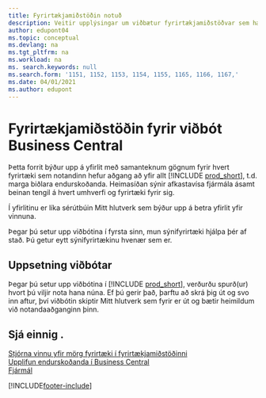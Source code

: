 ```yaml
---
title: Fyrirtækjamiðstöðin notuð
description: Veitir upplýsingar um viðbætur fyrirtækjamiðstöðvar sem hægt er að nota til að stjórna verkum milli margra fyrirtækja í Business Central.
author: edupont04
ms.topic: conceptual
ms.devlang: na
ms.tgt_pltfrm: na
ms.workload: na
ms. search.keywords: null
ms.search.form: '1151, 1152, 1153, 1154, 1155, 1165, 1166, 1167,'
ms.date: 04/01/2021
ms.author: edupont
---
```

# <a name="the-company-hub-for-business-central-extension" />Fyrirtækjamiðstöðin fyrir viðbót Business Central

Þetta forrit býður upp á yfirlit með samanteknum gögnum fyrir hvert fyrirtæki sem notandinn hefur aðgang að yfir allt [!INCLUDE [prod_short](includes/prod_short.md)], t.d. marga biðlara endurskoðanda. Heimasíðan sýnir afkastavísa fjármála ásamt beinan tengil á hvert umhverfi og fyrirtæki fyrir sig.

Í yfirlitinu er líka sérútbúin Mitt hlutverk sem býður upp á betra yfirlit yfir vinnuna.

Þegar þú setur upp viðbótina í fyrsta sinn, mun sýnifyrirtæki hjálpa þér af stað. Þú getur eytt sýnifyrirtækinu hvenær sem er.

## <a name="installing-the-extension" />Uppsetning viðbótar

Þegar þú setur upp viðbótina í [!INCLUDE [prod_short](includes/prod_short.md)], verðurðu spurð(ur) hvort þú viljir nota hana núna. Ef þú gerir það, þarftu að skrá þig út og svo inn aftur, því viðbótin skiptir Mitt hlutverk sem fyrir er út og bætir heimildum við notandaaðganginn þinn.

## <a name="see-also" />Sjá einnig .

[Stjórna vinnu yfir mörg fyrirtæki í fyrirtækjamiðstöðinni](company-hub.md)  
[Upplifun endurskoðanda í Business Central ](finance-accounting.md)  
[Fjármál](finance.md)  

[!INCLUDE[footer-include](includes/footer-banner.md)]
